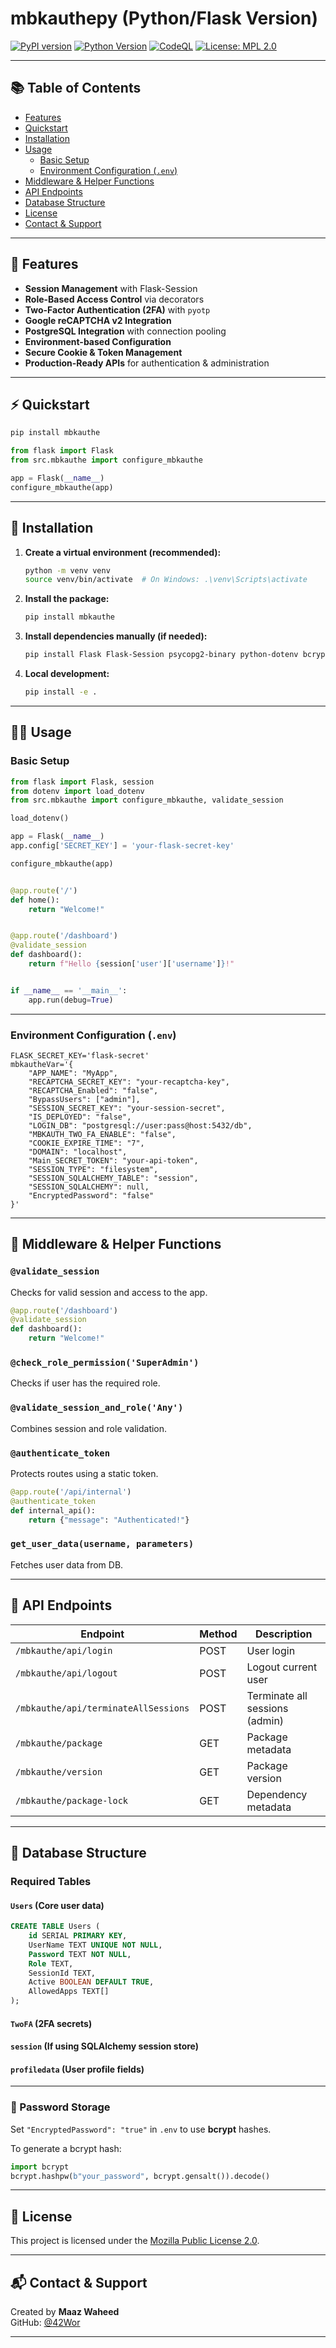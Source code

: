
# mbkauthepy (Python/Flask Version)

[![PyPI version](https://img.shields.io/pypi/v/mbkauthe.svg)](https://pypi.org/project/mbkauthe/)
[![Python Version](https://img.shields.io/pypi/pyversions/mbkauthe.svg)](https://pypi.org/project/mbkauthe/)
[![CodeQL](https://github.com/42Wor/YOUR_REPO_NAME/actions/workflows/codeql.yml/badge.svg)](https://github.com/42Wor/YOUR_REPO_NAME/actions/workflows/codeql.yml)
[![License: MPL 2.0](https://img.shields.io/badge/License-MPL_2.0-brightgreen.svg)](https://opensource.org/licenses/MPL-2.0)

---

## 📚 Table of Contents

- [Features](#features)
- [Quickstart](#quickstart)
- [Installation](#installation)
- [Usage](#usage)
  - [Basic Setup](#basic-setup)
  - [Environment Configuration (`.env`)](#environment-configuration-env)
- [Middleware & Helper Functions](#middleware--helper-functions)
- [API Endpoints](#api-endpoints)
- [Database Structure](#database-structure)
- [License](#license)
- [Contact & Support](#contact--support)

---

## 🚀 Features

- **Session Management** with Flask-Session
- **Role-Based Access Control** via decorators
- **Two-Factor Authentication (2FA)** with `pyotp`
- **Google reCAPTCHA v2 Integration**
- **PostgreSQL Integration** with connection pooling
- **Environment-based Configuration**
- **Secure Cookie & Token Management**
- **Production-Ready APIs** for authentication & administration

---

## ⚡ Quickstart

```bash
pip install mbkauthe
```

```python
from flask import Flask
from src.mbkauthe import configure_mbkauthe

app = Flask(__name__)
configure_mbkauthe(app)
```

---

## 🧰 Installation

1. **Create a virtual environment (recommended):**
    ```bash
    python -m venv venv
    source venv/bin/activate  # On Windows: .\venv\Scripts\activate
    ```

2. **Install the package:**
    ```bash
    pip install mbkauthe
    ```

3. **Install dependencies manually (if needed):**
    ```bash
    pip install Flask Flask-Session psycopg2-binary python-dotenv bcrypt pyotp requests Flask-Cors SQLAlchemy
    ```

4. **Local development:**
    ```bash
    pip install -e .
    ```

---

## 🧑‍💻 Usage

### Basic Setup

```python
from flask import Flask, session
from dotenv import load_dotenv
from src.mbkauthe import configure_mbkauthe, validate_session

load_dotenv()

app = Flask(__name__)
app.config['SECRET_KEY'] = 'your-flask-secret-key'

configure_mbkauthe(app)


@app.route('/')
def home():
    return "Welcome!"


@app.route('/dashboard')
@validate_session
def dashboard():
    return f"Hello {session['user']['username']}!"


if __name__ == '__main__':
    app.run(debug=True)
```

---

### Environment Configuration (`.env`)

```dotenv
FLASK_SECRET_KEY='flask-secret'
mbkautheVar='{
    "APP_NAME": "MyApp",
    "RECAPTCHA_SECRET_KEY": "your-recaptcha-key",
    "RECAPTCHA_Enabled": "false",
    "BypassUsers": ["admin"],
    "SESSION_SECRET_KEY": "your-session-secret",
    "IS_DEPLOYED": "false",
    "LOGIN_DB": "postgresql://user:pass@host:5432/db",
    "MBKAUTH_TWO_FA_ENABLE": "false",
    "COOKIE_EXPIRE_TIME": "7",
    "DOMAIN": "localhost",
    "Main_SECRET_TOKEN": "your-api-token",
    "SESSION_TYPE": "filesystem",
    "SESSION_SQLALCHEMY_TABLE": "session",
    "SESSION_SQLALCHEMY": null,
    "EncryptedPassword": "false"
}'
```

---

## 🔐 Middleware & Helper Functions

### `@validate_session`
Checks for valid session and access to the app.

```python
@app.route('/dashboard')
@validate_session
def dashboard():
    return "Welcome!"
```

### `@check_role_permission('SuperAdmin')`
Checks if user has the required role.

### `@validate_session_and_role('Any')`
Combines session and role validation.

### `@authenticate_token`
Protects routes using a static token.

```python
@app.route('/api/internal')
@authenticate_token
def internal_api():
    return {"message": "Authenticated!"}
```

### `get_user_data(username, parameters)`
Fetches user data from DB.

---

## 📡 API Endpoints

| Endpoint                        | Method | Description                     |
| ------------------------------ | ------ | ------------------------------- |
| `/mbkauthe/api/login`          | POST   | User login                      |
| `/mbkauthe/api/logout`         | POST   | Logout current user             |
| `/mbkauthe/api/terminateAllSessions` | POST | Terminate all sessions (admin) |
| `/mbkauthe/package`            | GET    | Package metadata                |
| `/mbkauthe/version`            | GET    | Package version                 |
| `/mbkauthe/package-lock`       | GET    | Dependency metadata             |

---

## 🧱 Database Structure

### Required Tables

#### `Users` (Core user data)
```sql
CREATE TABLE Users (
    id SERIAL PRIMARY KEY,
    UserName TEXT UNIQUE NOT NULL,
    Password TEXT NOT NULL,
    Role TEXT,
    SessionId TEXT,
    Active BOOLEAN DEFAULT TRUE,
    AllowedApps TEXT[]
);
```

#### `TwoFA` (2FA secrets)
#### `session` (If using SQLAlchemy session store)
#### `profiledata` (User profile fields)

---

### 🔐 Password Storage

Set `"EncryptedPassword": "true"` in `.env` to use **bcrypt** hashes.

To generate a bcrypt hash:

```python
import bcrypt
bcrypt.hashpw(b"your_password", bcrypt.gensalt()).decode()
```

---

## 📄 License

This project is licensed under the [Mozilla Public License 2.0](https://opensource.org/licenses/MPL-2.0).

---

## 📬 Contact & Support

Created by **Maaz Waheed**  
GitHub: [@42Wor](https://github.com/42Wor)

---
